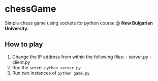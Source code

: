 # chessGame
Simple chess game using sockets for python course @ **New Bulgarian University.**

## How to play
1. Change the IP address from within the following files:
        - server.py
        - client.py
2. Run the server `python server.py`
3. Run two instances of `python game.py`
